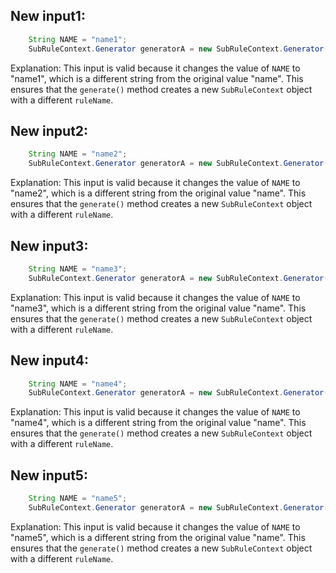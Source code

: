 ## New input1:
```java
    String NAME = "name1";
    SubRuleContext.Generator generatorA = new SubRuleContext.Generator();
```
Explanation: This input is valid because it changes the value of `NAME` to "name1", which is a different string from the original value "name". This ensures that the `generate()` method creates a new `SubRuleContext` object with a different `ruleName`.

## New input2:
```java
    String NAME = "name2";
    SubRuleContext.Generator generatorA = new SubRuleContext.Generator();
```
Explanation: This input is valid because it changes the value of `NAME` to "name2", which is a different string from the original value "name". This ensures that the `generate()` method creates a new `SubRuleContext` object with a different `ruleName`.

## New input3:
```java
    String NAME = "name3";
    SubRuleContext.Generator generatorA = new SubRuleContext.Generator();
```
Explanation: This input is valid because it changes the value of `NAME` to "name3", which is a different string from the original value "name". This ensures that the `generate()` method creates a new `SubRuleContext` object with a different `ruleName`.

## New input4:
```java
    String NAME = "name4";
    SubRuleContext.Generator generatorA = new SubRuleContext.Generator();
```
Explanation: This input is valid because it changes the value of `NAME` to "name4", which is a different string from the original value "name". This ensures that the `generate()` method creates a new `SubRuleContext` object with a different `ruleName`.

## New input5:
```java
    String NAME = "name5";
    SubRuleContext.Generator generatorA = new SubRuleContext.Generator();
```
Explanation: This input is valid because it changes the value of `NAME` to "name5", which is a different string from the original value "name". This ensures that the `generate()` method creates a new `SubRuleContext` object with a different `ruleName`.

